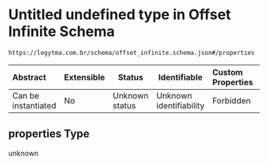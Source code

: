 # Untitled undefined type in Offset Infinite Schema

```txt
https://legytma.com.br/schema/offset_infinite.schema.json#/properties
```




| Abstract            | Extensible | Status         | Identifiable            | Custom Properties | Additional Properties | Access Restrictions | Defined In                                                                                    |
| :------------------ | ---------- | -------------- | ----------------------- | :---------------- | --------------------- | ------------------- | --------------------------------------------------------------------------------------------- |
| Can be instantiated | No         | Unknown status | Unknown identifiability | Forbidden         | Allowed               | none                | [offset_infinite.schema.json\*](../schema/offset_infinite.schema.json "open original schema") |

## properties Type

unknown
